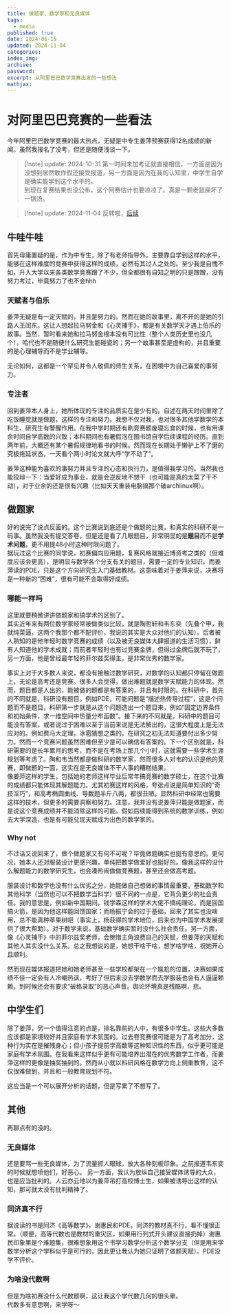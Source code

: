 ```yaml
---
title: 做题家、数学家和无良媒体
tags:
  - media
published: true
date: 2024-06-15
updated: 2024-11-04
categories: 
index_img: 
archive: 
password: 
excerpt: 从阿里巴巴数学竞赛出发的一些想法
mathjax:
---
```

# 对阿里巴巴竞赛的一些看法
今年阿里巴巴数学竞赛的最大热点，无疑是中专生姜萍预赛获得12名成绩的新闻。虽然我报名了没考，但还是随便浅谈一下。
> [!note] update: 2024-10-31
> 第一时间未加考证就直接相信，一方面是因为没想到居然敢作假还接受报道，另一方面是因为在我的认知里，中学生自学是确实能学到这个水平的。  
> 到现在复赛结果也没公布，这个阿赛估计也要凉凉了。真是一颗老鼠屎坏了一锅汤。

> [!note] update: 2024-11-04
> 反转啦，[后续](/hexo/essays/jumping)
## 牛哇牛哇
首先毋庸置疑的是，作为中专生，除了有老师指导外，主要靠自学到这样的水平，能够在这样难度的竞赛中获得这样的成绩，必然有其过人之处的。至少我是自愧不如，升入大学以来各类数学竞赛蹭了不少，但全都很有自知之明的只是蹭蹭，没有努力考过，毕竟努力了也不会hhh
### 天赋者与伯乐
姜萍无疑是有一定天赋的，并且是努力的。然而在她的故事里，离不开的是她的引路人王闰东。这让人想起拉马努金和《心灵捕手》，都是有关数学天才遇上伯乐的故事。当然，暂时看来她和拉马努金根本没有可比性（整个人类历史里也没几个），哈代也不是随便什么研究生能碰瓷的；另一个故事甚至是虚构的，并且重要的是心理辅导而不是学业辅导。

无论如何，这都是一个罕见并令人敬佩的师生关系，在困境中为自己喜爱的事努力。
### 专注者
回到姜萍本人身上，她所体现的专注的品质实在是少有的。自述在两天时间里除了吃饭睡觉就是做题，这样的专注和努力，我想不仅对我，也对很多其他学数学的本科生、研究生有警醒作用。在我中学时期还有刷竞赛题废寝忘食的时候，也有用课余时间自学高数的兴致；本科期间也有暑假泡在图书馆自学后续课程的经历。直到两年前，大概还有某个暑假规律地看书的时候。然而现在长期处于懒驴上不了磨的究极拖延状态，一天看个两小时论文就大呼“学不动了”。

姜萍这种能为喜欢的事努力并且专注的心态和执行力，是值得我学习的。当然我也能狡辩一下：当爱好成为事业，就是会逆反地不想干（也可能是真的太菜了干不动），对于业余的还是很有兴趣（比如天天重装电脑搞那个破archlinux啊）。
## 做题家
好的说完了说点反面的。这个比赛说到底还是个做题的比赛，和真实的科研不是一码事。虽然我没有提交答卷，但是还是看了几眼题目，非常明显的是**题目**而不是**学术问题**，更不用提48小时这种时限问题了。  
据玩过这个比赛的同学说，初赛偏向应用题，复赛风格就接近博资考之类的（但难度应该会更高），是明显与数学各个分支有关的题目，需要一定的专业知识。而姜萍读的PDE，只是这个方向研究生入门基础教材。这意味着对于姜萍来说，决赛将是一种新的“困难”，很有可能不会取得好成绩。
### 哪能一样吗
这里就要稍微讲讲做题家和搞学术的区别了。  
其实近年来有两位数学家经常被做类似比较，就是陶哲轩和韦东奕（先叠个甲，我就纯菜逼，这两个我那个都不配评价，我说的其实是大众对他们的认知）。后者被人熟知的是他年轻时数学竞赛的成绩（以及被无良媒体大肆报道的生活习惯），鲜有人知道他的学术成就；而前者年轻时也有过竞赛金牌，但得过金牌后就不玩了，另一方面，他是曾经最年轻的菲尔兹奖得主，是非常优秀的数学家。

事实上对于大多数人来说，都没有接触过数学研究，对数学的认知都只停留在做题上，无论是高考还是竞赛。很多人会觉得，做出难题就是数学天赋能力的体现。然而，题目都是人出的，能被做的题都是有答案的，并且有时限的。在科研中，首先的不同就是，科研没有题目。例如PDE，可能问题是“描述热传导过程”，这是个问题而不是题目，科研第一步就是从这个问题造出一个题目来，例如“固定边界条件和初始条件，求一维空间中热量分布函数”。接下来的不同就是，科研中的题目可能没有答案，或者说过于困难以至于当前来说是无法解出的，这很大程度上是无法应对的。例如费马大定理，冰雹猜想之类的，在研究之初无法知道要付出多少努力。然而一个竞赛问题虽然困难但至少是可以确信有答案的。下一个区别就是，科研需要的是长年累月的思考，而不是在考场上那几个小时，这就需要一些学术生涯规划等考虑了。陶和韦当然都是做科研的数学家，然而很多人对韦的认识是他的竞赛，即做题的一面，这实在是无良媒体不干人事的糟糕结果。  
像姜萍这样的学生，包括她的老师这样毕业后常年搞竞赛的数学硕士，在这个比赛的成绩都只能体现其解题能力。尤其初赛这样的风格，夸张点说是简单知识的“奇技淫巧”，和高考椭圆曲线、导数题半斤八两，都很丑陋。显然科研中经常也需要这样的技术，但更多的需要洞察和努力。注意，我并没有说姜萍只能是做题家，而是说这个竞赛成绩并不能消除这样的可能。假如后续能得到系统的数学训练，例如去大学深造，也是有可能兑现天赋成为出色的数学家的。
### Why not
不过话又说回来了，做个做题家又有何不可呢？毕竟做题确实也挺有意思的。更何况，她本人还对服装设计更感兴趣，单纯把数学做爱好也挺好的。像我这样的没什么解题能力的数学研究生，也会凑热闹做做竞赛题，甚至还会做高考题。

服装设计和数学也没有什么优劣之分，她能做自己想做的事情最重要。基础数学和其他科学（当然也可以不把数学当科学）很不同的一点是，它背负更少的社会责任。我的意思是，例如新中国期间，钱学森这样的学术大佬不搞纯理论，而是回国搞火箭，是因为他这样能回馈国家；而杨振宁会的过于基础，回来了其实也没啥用，总不能真种苹果树吧（事实上，杨获得的学术地位，后来也为中国学术发展提供了很大帮助）。对于数学来说，基础数学确实暂时没什么社会责任。另一方面，像《心灵捕手》中的菲尔兹奖老师，会惋惜主角浪费自己的天赋，但姜萍的天赋和其他人其实没什么关系。总之我想说的是，她想干啥干啥，想学啥学啥，祝她开心且顺利。

然而现在媒体报道把她和她老师甚至一些学校都架在一个尴尬的位置，决赛如果成绩不佳一定会有人冷嘲热讽，考好了但后来没去学数学而去学服装也会有人逼逼赖赖，到时候还会有要求“破格录取”的恶心声音。舆论环境真是残酷啊，悲。
## 中学生们
除了姜萍，另一个值得注意的点是，排名靠前的人中，有很多中学生。这些大多数应该都是家境较好并且家庭有学术氛围的。过去卷竞赛很可能是为了高考加分，这种行为实在是摧残身心；但小孩子提前学高数等这种知识性的东西，似乎更可能是家庭有学术氛围。在我看来这样似乎更有可能培养出潜在的优秀数学工作者，而姜萍这样的更像是抽奖抽到的。然而从小就以科研风格在数学方向上侧重教育，这不仅很难做到，并且和一般教育规划不符。

这应当是一个可以展开分析的话题，但是写累了不想写了。
## 其他
再聊点有的没的。
### 无良媒体
还是要骂一些无良媒体，为了流量抓人眼球，放大各种刻板印象。之前报道韦东奕的时候就想喷他们，好恶心。
另一方面，我认为放纵自己接受媒体诱导的大众，也是应当批判的。人云亦云地以为姜萍吊打高校博士生，如果被诱导出这样的认知，那可就太没有批判精神了。
### 同济真不行
据说读的书是同济《高等数学》，谢惠民和PDE。同济的教材真不行，看不懂很正常。（顺便，高等代数也是教材的重灾区，如果用行列式开头建议直接扔掉）谢惠民印象里是个难题集，很难想象用这个书学习数学分析这个数学分支（但是用来学数学分析这个学科似乎是可行的，因此更让我认为她只证明了做题天赋）。PDE没学不评价。
### 为啥没代数啊
但是为啥初赛没什么代数题啊，这让我这个学代数几何的很头晕。  
代数多有意思啊，来学呀～
